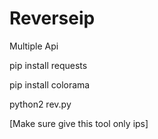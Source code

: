 # Reverseip

Multiple Api

pip install requests

pip install colorama

python2 rev.py

[Make sure give this tool only ips]
